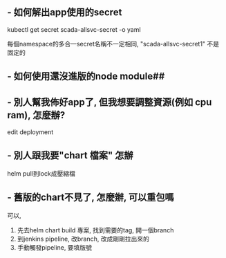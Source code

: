 ## - 如何解出app使用的secret

kubectl get secret scada-allsvc-secret -o yaml

每個namespace的多合一secret名稱不一定相同, "scada-allsvc-secret1" 不是固定的

## - 如何使用還沒進版的node module## 
## - 別人幫我佈好app了, 但我想要調整資源(例如 cpu ram), 怎麼辦?
edit deployment

## - 別人跟我要"chart 檔案" 怎辦
helm pull到lock成壓縮檔

## - 舊版的chart不見了, 怎麼辦, 可以重包嗎
可以, 

1. 先去helm chart build 專案, 找到需要的tag, 開一個branch
2. 到jenkins pipeline, 改branch, 改成剛剛拉出來的
3. 手動觸發pipeline, 要填版號
